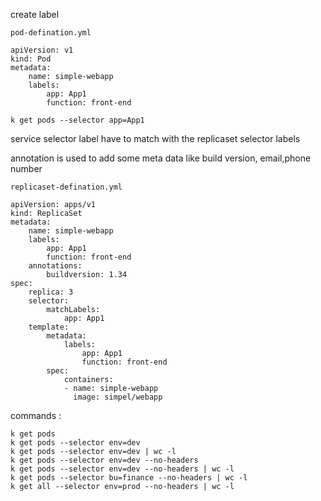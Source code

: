 create label 

`pod-defination.yml`

```
apiVersion: v1
kind: Pod
metadata:    
    name: simple-webapp
    labels:
        app: App1
        function: front-end

```

`k get pods --selector app=App1`



service selector label have to match with the replicaset selector labels 



annotation is used to add some meta data  like build version, email,phone number 

`replicaset-defination.yml`

```
apiVersion: apps/v1 
kind: ReplicaSet
metadata:
    name: simple-webapp
    labels:
        app: App1
        function: front-end
    annotations:
        buildversion: 1.34
spec:
    replica: 3
    selector: 
        matchLabels:
            app: App1
    template:
        metadata:
            labels:    
                app: App1
                function: front-end
        spec:
            containers:
            - name: simple-webapp
              image: simpel/webapp
```



commands :

```
k get pods 
k get pods --selector env=dev
k get pods --selector env=dev | wc -l
k get pods --selector env=dev --no-headers
k get pods --selector env=dev --no-headers | wc -l
k get pods --selector bu=finance --no-headers | wc -l
k get all --selector env=prod --no-headers | wc -l
```












